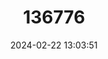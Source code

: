 ---
title: "136776"
category: "Harpyionycteris celebensis"
draft: false
date: 2024-02-22 13:03:51
languages:
  English: ["Sulawesi Harpy Fruit Bat"]
---